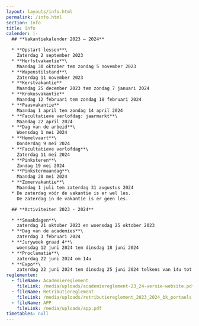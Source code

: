 ```yaml
---
layout: layouts/info.html
permalink: /info.html
section: Info
title: Info
calender: |-
  ## **Vakantiekalender 2023 – 2024**  

  * **O﻿pstart lessen**\
    Z﻿aterdag 2 september 2023
  * **Herfstvakantie**\
    Maandag 30 oktober tem zondag 5 november 2023
  * **Wapenstilstand**\
    Z﻿aterdag 11 november 2023
  * **Kerstvakantie**
    Maandag 25 december 2023 tem zondag 7 januari 2024
  * **Krokusvakantie**
    Maandag 12 februari tem zondag 18 februari 2024
  * **Paasvakantie**
    Maandag 1 april tem zondag 14 april 2024
  * **F﻿acultatieve verlofdag: jaarmarkt**\
    M﻿aandag 22 april 2024
  * **D﻿ag van de arbeid**\
    W﻿oensdag 1 mei 2024
  * **H﻿emelvaart**\
    D﻿onderdag 9 mei 2024
  * **Facultatieve verlofdag**\
    Z﻿aterdag 11 mei 2024
  * **P﻿inksteren**\
    Z﻿ondag 19 mei 2024
  * **P﻿inkstermaandag**\
    M﻿aandag 20 mei 2024
  * **Zomervakantie**\
    M﻿aandag 1 juli tem zaterdag 31 augustus 2024
  * De zaterdag vóór de vakantie is er wel les.
    De zaterdag in de vakantie is er geen les.

  ## **A﻿ctiviteiten 2023 - 2024**

  * **S﻿maakdagen**\
    z﻿aterdag 21 oktober 2023 en woensdag 25 oktober 2023
  * **D﻿ag van de academies**\
    z﻿aterdag 3 februari 2024
  * **J﻿uryweek graad 4**\
    w﻿oensdag 12 juni 2024 tem dinsdag 18 juni 2024
  * **P﻿roclamatie**\
    z﻿aterdag 22 juni 2024 om 14u
  * **E﻿xpo**\
    z﻿aterdag 22 juni 2024 tem dinsdag 25 juni 2024 telkens van 14u tot 18u
reglementen:
  - fileName: Academiereglement
    fileLink: /media/uploads/academiereglement-23_24-versie-website.pdf
  - fileName: Retributiereglement
    fileLink: /media/uploads/retributiereglement_2023_2024_bk_portaels.pdf
  - fileName: APP
    fileLink: /media/uploads/app.pdf
timetables: null
---
```

